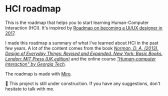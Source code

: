 # HCI roadmap

This is the roadmap that helps you to start learning Human-Computer Interaction (HCI). It's inspired by [Roadmap on becoming a UI/UX designer in 2017](https://github.com/togiberlin/ui-ux-designer-roadmap).

I made this roadmap a summary of what I've learned about HCI in the past few years. A lot of the content comes from the book *[Norman, D. A. (2013). Design of Everyday Things: Revised and Expanded. New York: Basic Books. London: MIT Press (UK edition)](https://jnd.org/the-design-of-everyday-things-revised-and-expanded-edition/)* and the online course *["Human-computer Interaction" by Georgia Tech](http://omscs6750.gatech.edu/).*

The roadmap is made with [Miro](http://www.miro.com).

🚧 This project is still under construction. If you have any suggestions, don't hesitate to talk with me.
